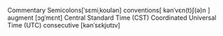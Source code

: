 Commentary
Semicolons[ˈsɛmiˌkoʊlən]
conventions[ kənˈvɛn(t)ʃ(ə)n ]
augment [ɔɡˈmɛnt]
Central Standard Time (CST) Coordinated Universal Time (UTC)
consecutive [kənˈsɛkjʊtɪv]